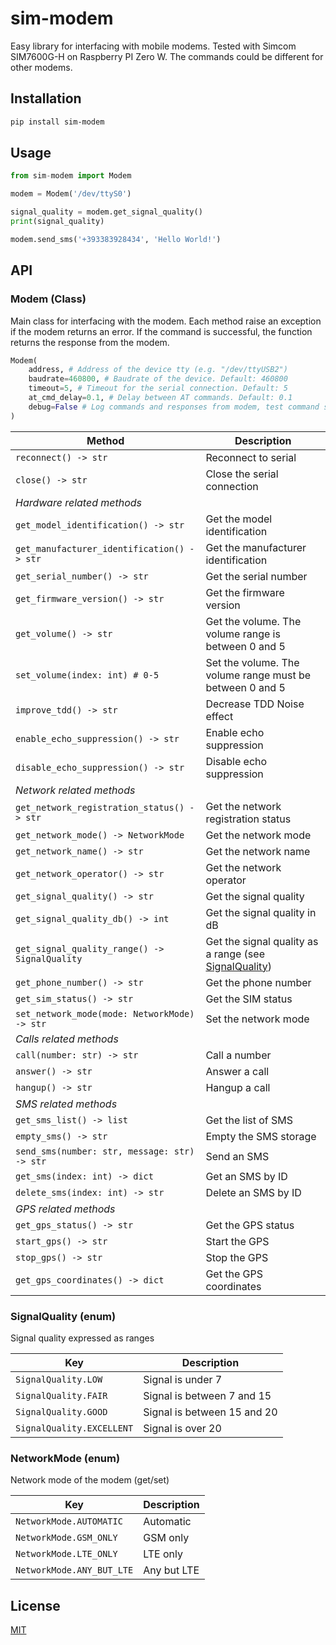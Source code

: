 # sim-modem

Easy library for interfacing with mobile modems. Tested with Simcom SIM7600G-H on Raspberry PI Zero W. The commands could be different for other modems.

## Installation

```bash
pip install sim-modem
```

## Usage
    
```python
from sim-modem import Modem

modem = Modem('/dev/ttyS0')

signal_quality = modem.get_signal_quality()
print(signal_quality)

modem.send_sms('+393383928434', 'Hello World!')

```


## API

### Modem (Class)

Main class for interfacing with the modem. Each method raise an exception if the modem returns an error. If the command is successful, the function returns the response from the modem.


```python
Modem(        
    address, # Address of the device tty (e.g. "/dev/ttyUSB2")
    baudrate=460800, # Baudrate of the device. Default: 460800
    timeout=5, # Timeout for the serial connection. Default: 5
    at_cmd_delay=0.1, # Delay between AT commands. Default: 0.1
    debug=False # Log commands and responses from modem, test command support before executing them. Default: False
)
```


| Method                                        | Description                                                             |
| --------------------------------------------- | ----------------------------------------------------------------------- |
| `reconnect() -> str`                          | Reconnect to serial                                                     |
| `close() -> str`                              | Close the serial connection                                             |
| *Hardware related methods*                    |                                                                         |
| `get_model_identification() -> str`           | Get the model identification                                            |
| `get_manufacturer_identification() -> str`    | Get the manufacturer identification                                     |
| `get_serial_number() -> str`                  | Get the serial number                                                   |
| `get_firmware_version() -> str`               | Get the firmware version                                                |
| `get_volume() -> str`                         | Get the volume. The volume range is between 0 and 5                     |
| `set_volume(index: int) # 0-5`                | Set the volume. The volume range must be between 0 and 5                |
| `improve_tdd() -> str`                        | Decrease TDD Noise effect                                               |
| `enable_echo_suppression() -> str`            | Enable echo suppression                                                 |
| `disable_echo_suppression() -> str`           | Disable echo suppression                                                |
| *Network related methods*                     |                                                                         |
| `get_network_registration_status() -> str`    | Get the network registration status                                     |
| `get_network_mode() -> NetworkMode`           | Get the network mode                                                    |
| `get_network_name() -> str`                   | Get the network name                                                    |
| `get_network_operator() -> str`               | Get the network operator                                                |
| `get_signal_quality() -> str`                 | Get the signal quality                                                  |
| `get_signal_quality_db() -> int`              | Get the signal quality in dB                                            |
| `get_signal_quality_range() -> SignalQuality` | Get the signal quality as a range (see [SignalQuality](#SignalQuality)) |
| `get_phone_number() -> str`                   | Get the phone number                                                    |
| `get_sim_status() -> str`                     | Get the SIM status                                                      |
| `set_network_mode(mode: NetworkMode) -> str`  | Set the network mode                                                    |
| *Calls related methods*                       |                                                                         |
| `call(number: str) -> str`                    | Call a number                                                           |
| `answer() -> str`                             | Answer a call                                                           |
| `hangup() -> str`                             | Hangup a call                                                           |
| *SMS related methods*                         |                                                                         |
| `get_sms_list() -> list`                      | Get the list of SMS                                                     |
| `empty_sms() -> str`                          | Empty the SMS storage                                                   |
| `send_sms(number: str, message: str) -> str`  | Send an SMS                                                             |
| `get_sms(index: int) -> dict`                 | Get an SMS by ID                                                        |
| `delete_sms(index: int) -> str`               | Delete an SMS by ID                                                     |
| *GPS related methods*                         |                                                                         |
| `get_gps_status() -> str`                     | Get the GPS status                                                      |
| `start_gps() -> str`                          | Start the GPS                                                           |
| `stop_gps() -> str`                           | Stop the GPS                                                            |
| `get_gps_coordinates() -> dict`               | Get the GPS coordinates                                                 |


### SignalQuality (enum)

Signal quality expressed as ranges 

| Key                       | Description                 |
| ------------------------- | --------------------------- |
| `SignalQuality.LOW`       | Signal is under 7           |
| `SignalQuality.FAIR`      | Signal is between 7 and 15  |
| `SignalQuality.GOOD`      | Signal is between 15 and 20 |
| `SignalQuality.EXCELLENT` | Signal is over 20           |

### NetworkMode (enum)

Network mode of the modem (get/set)

| Key                       | Description |
| ------------------------- | ----------- |
| `NetworkMode.AUTOMATIC`   | Automatic   |
| `NetworkMode.GSM_ONLY`    | GSM only    |
| `NetworkMode.LTE_ONLY`    | LTE only    |
| `NetworkMode.ANY_BUT_LTE` | Any but LTE |


## License

[MIT](https://choosealicense.com/licenses/mit/)